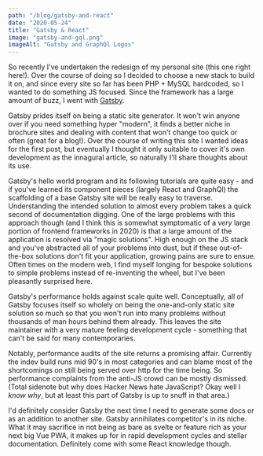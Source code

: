 ```yaml
---
path: "/blog/gatsby-and-react"
date: "2020-05-24"
title: "Gatsby & React"
image: "gatsby-and-gql.png"
imageAlt: "Gatsby and GraphQl Logos"
---
```

So recently I've undertaken the redesign of my personal site (this one right here!). Over the course of doing so I decided to choose a new stack to build it on, and since every site so far has been PHP + MySQL hardcoded, so I wanted to do something JS focused. Since the framework has a large amount of buzz, I went with [Gatsby](https://www.gatsbyjs.org/).

Gatsby prides itself on being a static site generator. It won't win anyone over if you need something hyper "modern", it finds a better niche in brochure sites and dealing with content that won't change too quick or often (great for a blog!). Over the course of writing this site I wanted ideas for the first post, but eventually I thought it only suitable to cover it's own development as the innagural article, so naturally I'll share thoughts about its use.

Gatsby's hello world program and its following tutorials are quite easy - and if you've learned its component pieces (largely React and GraphQl) the scaffolding of a base Gatsby site will be really easy to traverse. Understanding the intended solution to almost every problem takes a quick second of documentation digging. One of the large problems with this approach though (and I think this is somewhat symptomatic of a _very_ large portion of frontend frameworks in 2020) is that a large amount of the application is resolved via "magic solutions". High enough on the JS stack and you've abstracted all of your problems into dust, but if these out-of-the-box solutions don't fit your application, growing pains are sure to ensue. Often times on the modern web, I find myself longing for bespoke solutions to simple problems instead of re-inventing the wheel, but I've been pleasantly surprised here.

Gatsby's performance holds against scale quite well. Conceptually, all of Gatsby focuses itself so wholely on being the one-and-only static site solution so much so that you won't run into many problems without thousands of man hours behind them already. This leaves the site maintainer with a very mature feeling development cycle - something that can't be said for many contemporaries.

Notably, performance audits of the site returns a promising affair. Currently the indev build runs mid 90's in most categories and can blame most of the shortcomings on still being served over http for the time being. So performance complaints from the anti-JS crowd can be mostly dismissed. (Total sidenote but why does Hacker News hate JavaScript? Okay well I _know why_, but at least this part of Gatsby is up to snuff in that area.)

I'd definitely consider Gatsby the next time I need to generate some docs or as an addition to another site. Gatsby annihilates competitor's in its niche. What it may sacrifice in not being as bare as svelte or feature rich as your next big Vue PWA, it makes up for in rapid development cycles and stellar documentation. Definitely come with some React knowledge though.
